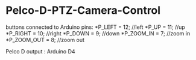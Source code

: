 # Pelco-D-PTZ-Camera-Control

buttons connected to Arduino pins:
*P_LEFT = 12;    //left
*P_UP = 11;      //up
*P_RIGHT = 10;   //right
*P_DOWN = 9;     //down
*P_ZOOM_IN = 7;  //zoom in
*P_ZOOM_OUT = 8; //zoom out

Pelco D output : Arduino D4